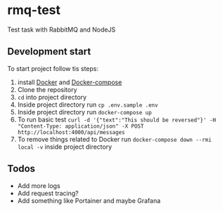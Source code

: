 # rmq-test

Test task with RabbitMQ and NodeJS

## Development start

To start project follow tis steps:

1. install [Docker](https://www.docker.com/) and [Docker-compose](https://docs.docker.com/compose/)
2. Clone the repository
3. `cd` into project directory
4. Inside project directory run `cp .env.sample .env`
5. Inside project directory run `docker-compose up`
6. To run basic test `curl -d '{"text":"This should be reversed"}' -H "Content-Type: application/json" -X POST http://localhost:4000/api/messages`
7. To remove things related to Docker run `docker-compose down --rmi local -v` inside project directory

## Todos

- Add more logs
- Add request tracing?
- Add something like Portainer and maybe Grafana
